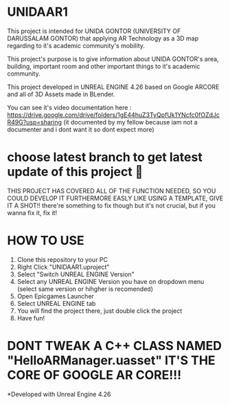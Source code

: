 # UNIDAAR1

This project is intended for UNIDA GONTOR (UNIVERSITY OF DARUSSALAM GONTOR) that applying AR Technology as a 3D map regarding to it's academic community's mobility.

This project's purpose is to give information about UNIDA GONTOR's area, building, important room and other important things to it's academic community.

This project developed in UNREAL ENGINE 4.26 based on Google ARCORE and all of 3D Assets made in BLender.

You can see it's video documentation here : https://drive.google.com/drive/folders/1gE44huZ3TyQpfUk1YNcfc0fOZdJcR49G?usp=sharing (it documented by my fellow because iam not a documenter and i dont want it so dont expect more)

# choose latest branch to get latest update of this project 🙂
THIS PROJECT HAS COVERED ALL OF THE FUNCTION NEEDED, SO YOU COULD DEVELOP IT FURTHERMORE EASLY LIKE USING A TEMPLATE, GIVE IT A SHOT!!
there're something to fix though but it's not crucial, but if you wanna fix it, fix it!

# HOW TO USE
  1. Clone this repository to your PC
  2. Right Click "UNIDAAR1.uproject"
  3. Select "Switch UNREAL ENGINE Version"
  4. Select any UNREAL ENGINE Version you have on dropdown menu (select same version or hihgher is recomended)
  5. Open Epicgames Launcher
  6. Select UNREAL ENGINE tab
  7. You will find the project there, just double click the project
  8. Have fun!
# DONT TWEAK A C++ CLASS NAMED "HelloARManager.uasset" IT'S THE CORE OF GOOGLE AR CORE!!!
*Developed with Unreal Engine 4.26
